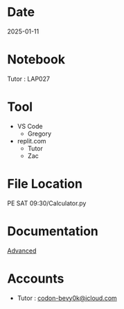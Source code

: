 # Date
2025-01-11

# Notebook
Tutor : LAP027

# Tool
- VS Code
  + Gregory
- replit.com
  + Tutor
  + Zac

# File Location
PE SAT 09:30/Calculator.py

# Documentation
[Advanced](https://drive.google.com/drive/folders/1qMt0LIQJGqq4-YeVG7vfNzHnJcpOfjEk?usp=drive_link)

# Accounts
- Tutor : codon-bevy0k@icloud.com
